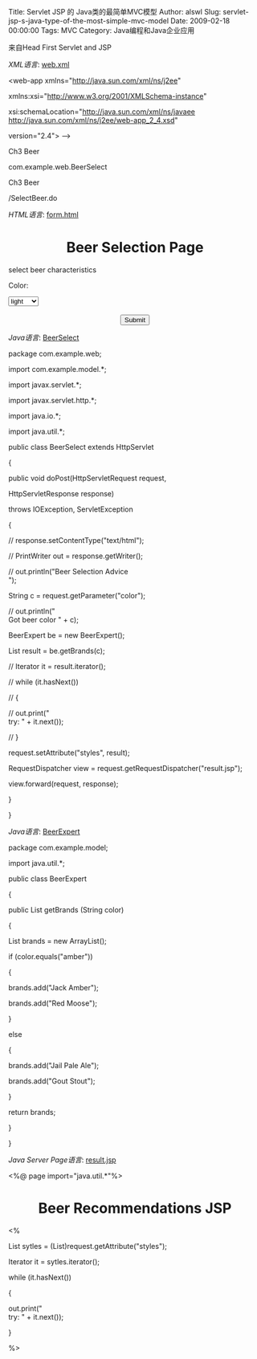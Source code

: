 Title: Servlet JSP 的 Java类的最简单MVC模型
Author: alswl
Slug: servlet-jsp-s-java-type-of-the-most-simple-mvc-model
Date: 2009-02-18 00:00:00
Tags: MVC
Category: Java编程和Java企业应用

来自Head First Servlet and JSP

_XML语言_: [web.xml](http://www.fayaa.com/code/view//)

<?xml version="1.0" encoding="UTF-8"?>

<web-app xmlns="http://java.sun.com/xml/ns/j2ee"

xmlns:xsi="http://www.w3.org/2001/XMLSchema-instance"

xsi:schemaLocation="http://java.sun.com/xml/ns/javaee
http://java.sun.com/xml/ns/j2ee/web-app_2_4.xsd"

version="2.4"> -->

  
<servlet>

<servlet-name>Ch3 Beer</servlet-name>

<servlet-class>com.example.web.BeerSelect</servlet-class>

</servlet>

  
<servlet-mapping>

<servlet-name>Ch3 Beer</servlet-name>

<url-pattern>/SelectBeer.do</url-pattern>

</servlet-mapping>

  
</web-app>

_HTML语言_: [form.html](http://www.fayaa.com/code/view//)

<html>

<head>

<meta http-equiv="Content-Type" content="text/html; charset=utf-8" />

<title>Beer Selection Page</title>

</head>

  
<body>

<h1 align="center">Beer Selection Page</h1>

<form method="post" action="SelectBeer.do">

select beer characteristics<p>

Color:

<select name="color" size="1">

<option>light

<option>amber

<option>brown

<option>dark

</select>

<br>

<br>

<center>

<input type="submit">

</center>

</form>

</body>

</html>

_Java语言_: [BeerSelect](http://www.fayaa.com/code/view//)

package com.example.web;

  
import com.example.model.*;

import javax.servlet.*;

import javax.servlet.http.*;

import java.io.*;

import java.util.*;

  
public class BeerSelect extends HttpServlet

{

public void doPost(HttpServletRequest request,

HttpServletResponse response)

throws IOException, ServletException

{

// response.setContentType("text/html");

// PrintWriter out = response.getWriter();

// out.println("Beer Selection Advice<br>");

String c = request.getParameter("color");

// out.println("<br>Got beer color " + c);

  
BeerExpert be = new BeerExpert();

List result = be.getBrands(c);

  
// Iterator it = result.iterator();

// while (it.hasNext())

// {

// out.print("<br>try: " + it.next());

// }

  
request.setAttribute("styles", result);

RequestDispatcher view = request.getRequestDispatcher("result.jsp");

view.forward(request, response);

}

}

_Java语言_: [BeerExpert](http://www.fayaa.com/code/view//)

package com.example.model;

  
import java.util.*;

  
public class BeerExpert

{

public List getBrands (String color)

{

List brands = new ArrayList();

if (color.equals("amber"))

{

brands.add("Jack Amber");

brands.add("Red Moose");

}

else

{

brands.add("Jail Pale Ale");

brands.add("Gout Stout");

}

return brands;

}

}

_Java Server Page语言_: [result.jsp](http://www.fayaa.com/code/view//)

<%@ page import="java.util.*"%>

  
<html>

<head>

<title>Beer Recommendations JSP</title>

</head>

  
<body>

<h1 align="center">Beer Recommendations JSP</h1>

<p><%

List sytles = (List)request.getAttribute("styles");

Iterator it = sytles.iterator();

while (it.hasNext())

{

out.print("<br>try: " + it.next());

}

%>

</body>

</html>

